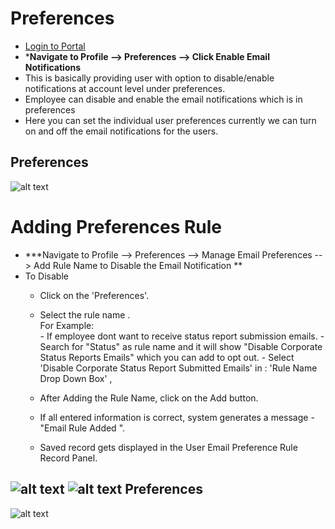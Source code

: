 Preferences
=========
- [Login to Portal](../../office/forgot-password.html "Login")
- ***Navigate to Profile --> Preferences --> Click Enable Email Notifications**
- This is basically providing user with option to disable/enable notifications at account level under preferences.
- Employee can disable and enable the email notifications which is in preferences
- Here you can set the individual user preferences currently we can turn on and off the email notifications for the users.

Preferences
----
![alt text](../../images/preferences_profile.png "Preferences")

Adding Preferences Rule
=========

- ***Navigate to Profile --> Preferences --> Manage Email Preferences --> Add Rule Name to Disable the Email Notification **
- To Disable 
    - Click on the 'Preferences'.
    - Select the rule name . <br/>
       For Example: <br/>
            -   If employee dont want to receive status report submission emails.
            -   Search for "Status" as rule name and it will show "Disable Corporate Status Reports Emails" which you can add to opt out.
            -   Select 'Disable Corporate Status Report Submitted Emails' in : 'Rule Name Drop Down Box' , <br/>
 
    - After Adding the Rule Name, click on the Add button.<br/>
    - If all entered information is correct, system generates a message - "Email Rule Added ".                                                  
    - Saved record gets displayed in the User Email Preference Rule Record Panel.
   
![alt text](../../images/preferences-select-rule.png "Preferences")
![alt text](../../images/preferences-rule.png "Preferences")
Preferences
----
![alt text](../../images/preference-addemployee.png "Preferences")
